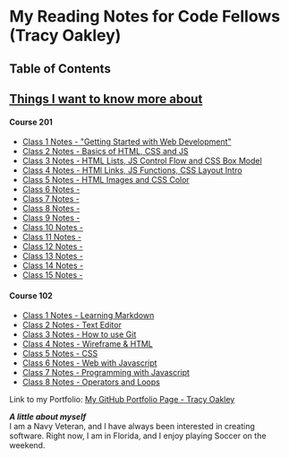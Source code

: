 # My Reading Notes for Code Fellows (Tracy Oakley)

## Table of Contents

## [Things I want to know more about](ThingsIwanttoknowmoreabout.md)

#### Course 201

* [Class 1 Notes - "Getting Started with Web Development"](201/class-01.md)
* [Class 2 Notes - Basics of HTML, CSS and JS](201/class-02.md)
* [Class 3 Notes - HTML Lists, JS Control Flow and CSS Box Model](201/class-03.md)
* [Class 4 Notes - HTMl Links, JS Functions, CSS Layout Intro ](201/class-04.md)
* [Class 5 Notes - HTML Images and CSS Color ](201/class-05.md)
* [Class 6 Notes - ](201/class-06.md)
* [Class 7 Notes - ](201/class-07.md)
* [Class 8 Notes - ](201/class-08.md)
* [Class 9 Notes - ](201/class-09.md)
* [Class 10 Notes - ](201/class-10.md)
* [Class 11 Notes - ](201/class-11.md)
* [Class 12 Notes - ](201/class-12.md)
* [Class 13 Notes - ](201/class-13.md)
* [Class 14 Notes - ](201/class-14.md)
* [Class 15 Notes - ](201/class-15.md)

#### Course 102

* [Class 1 Notes - Learning Markdown](102/class1notes.md)
* [Class 2 Notes - Text Editor](102/class2notes.md)
* [Class 3 Notes - How to use Git](102/class3notes.md)
* [Class 4 Notes - Wireframe & HTML](102/class4notes.md)
* [Class 5 Notes - CSS](102/class5notes.md)
* [Class 6 Notes - Web with Javascript](102/class6notes.md)
* [Class 7 Notes - Programming with Javascript](102/class7notes.md)
* [Class 8 Notes - Operators and Loops](102/class8notes.md)

Link to my Portfolio: [My GitHub Portfolio Page - Tracy Oakley](https://github.com/TracyOakley)

***A little about myself***  
I am a Navy Veteran, and I have always been interested in creating software. Right now, I am in Florida, and I enjoy playing Soccer on the weekend.  
